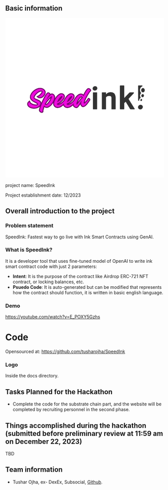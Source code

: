 ## Basic information

![Logo](docs/logo.png)

project name: SpeedInk

Project establishment date: 12/2023

## Overall introduction to the project

### Problem statement
SpeedInk: Fastest way to go live with Ink Smart Contracts using GenAI.


### What is SpeedInk?

It is a developer tool that uses fine-tuned model of OpenAI to write ink smart contract code with just 2 parameters:
- **Intent**: It is the purpose of the contract like Airdrop ERC-721 NFT contract, or locking balances, etc.
- **Psuedo Code**: It is auto-generated but can be modified that represents how the contract should function, it is written in basic english language.

### Demo

https://youtube.com/watch?v=E_POXY5Gzhs


# Code
Opensourced at: https://github.com/tusharojha/SpeedInk

### Logo

Inside the docs directory.

## Tasks Planned for the Hackathon

- Complete the code for the substrate chain part, and the website will be completed by recruiting personnel in the second phase.

## Things accomplished during the hackathon (submitted before preliminary review at 11:59 am on December 22, 2023)

TBD

## Team information

- Tushar Ojha, ex- DexEx, Subsocial, [Github](https://github.com/tusharojha).
